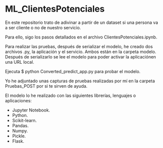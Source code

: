 # ML_ClientesPotenciales

En este repositorio trato de adivinar a partir de un dataset si una persona va a ser cliente o no de nuestro servicio.

Para ello, sigo los pasos detallados en el archivo ClientesPotenciales.ipynb.

Para realizar las pruebas, después de serializar el modelo, he creado dos archivos .py, la aplicación y el servicio. Ambos están en la carpeta modelo. Después de serializarlo se lee el modelo para poder activar la aplicaciónen una URL local.

Ejecuta $ python Converted_predict_app.py para probar el modelo.

Yo he adjuntado unas capturas de pruebas realizadas por mí en la carpeta Pruebas_POST por si te sirven de ayuda.

El modelo lo he realizado con las siguientes librerías, lenguajes o aplicaciones:

  - Jupyter Notebook.
  - Python.
  - Scikit-learn.
  - Pandas.
  - Numpy.
  - Pickle.
  - Flask.

